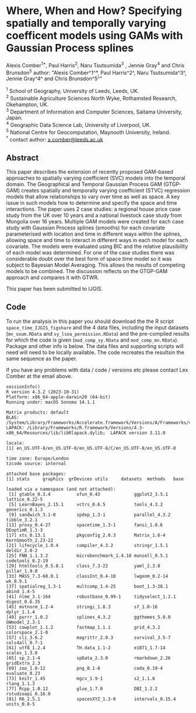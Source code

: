 # Where, When and How? Specifying spatially and temporally varying coefficent models using GAMs with Gaussian Process splines

Alexis Comber<sup>1*</sup>, Paul Harris<sup>2</sup>, Naru Tsutsumida<sup>3</sup> , Jennie Gray<sup>4</sup>  and Chris Brunsdon<sup>5</sup> 
author: "Alexis Comber^1^*, Paul Harris^2^, Naru Tsutsumida^3^, Jennie Gray^4^ and Chris Brunsdon^5^"

<sup>1</sup> School of Geography, University of Leeds, Leeds, UK.\
<sup>2</sup> Sustainable Agriculture Sciences North Wyke, Rothamsted Research, Okehampton, UK.\
<sup>3</sup> Department of Information and Computer Sciences, Saitama University, Japan.\
<sup>4</sup> Geographic Data Science Lab, University of Liverpool, UK.\
<sup>5</sup> National Centre for Geocomputation, Maynooth University, Ireland.\
<sup>*</sup> contact author: a.comber@leeds.ac.uk

## Abstract
This paper describes the extension of recently proposed GAM-based approaches to spatially varying coefficient (SVC) models into the temporal domain. The Geographical and Temporal Gaussian Process GAM (GTGP-GAM) creates spatially and temporally varying coefficient (STVC) regression models that allow relationships to vary over time as well as space. A key issue in such models how to determine and specify the space and time interactions. The paper uses 2 case studies: a regional house price case study from the UK over 10 years and a national livestock case study from Mongolia over 16 years. Multiple GAM models were created for each case study with Gaussian Process splines (smooths) for each covariate parameterised with location and time in different ways within the splines, allowing space and time to interact in different ways in each model for each covariate. The models were evaluated using BIC and the relative plausibility of each model was determined. For one of the case studies there was considerable doubt over the best form of space time model so it was subject to Bayesian Model Averaging. This allows the results of competing models to be combined. The discussion reflects on the GTGP-GAM approach and compares it with GTWR. 

This paper has been submitted to IJGIS.

## Code
To run the analysis in this paper you should download the the R script `space_time_IJGIS_figshare` and the 4 data files, including the input datasets (`mn_soum.RData` and `sy_lsoa_permission.RData`) and the pre-compiled results for which the code is given (`mod_comp_sy.RData` and `mod_comp_mn.RData`). Package and other info is below. The data files and supporting scripts will need will need to be locally available. The code recreates the resultsin the same sequence as the paper. 

If you have any problems with data / code / versions etc please contact Lex Comber at the email above.

```{r}
sessionInfo()
R version 4.3.2 (2023-10-31)
Platform: x86_64-apple-darwin20 (64-bit)
Running under: macOS Sonoma 14.1.1

Matrix products: default
BLAS:   /System/Library/Frameworks/Accelerate.framework/Versions/A/Frameworks/vecLib.framework/Versions/A/libBLAS.dylib 
LAPACK: /Library/Frameworks/R.framework/Versions/4.3-x86_64/Resources/lib/libRlapack.dylib;  LAPACK version 3.11.0

locale:
[1] en_US.UTF-8/en_US.UTF-8/en_US.UTF-8/C/en_US.UTF-8/en_US.UTF-8

time zone: Europe/London
tzcode source: internal

attached base packages:
[1] stats     graphics  grDevices utils     datasets  methods   base     

loaded via a namespace (and not attached):
 [1] gtable_0.3.4          xfun_0.43             ggplot2_3.5.1         lattice_0.22-5       
 [5] LearnBayes_2.15.1     vctrs_0.6.5           tools_4.3.2           generics_0.1.3       
 [9] sandwich_3.1-0        spdep_1.3-1           parallel_4.3.2        tibble_3.2.1         
[13] proxy_0.4-27          spacetime_1.3-1       fansi_1.0.6           DEoptimR_1.1-3       
[17] xts_0.13.1            pkgconfig_2.0.3       Matrix_1.6-4          KernSmooth_2.23-22   
[21] lifecycle_1.0.4       compiler_4.3.2        stringr_1.5.1         deldir_2.0-2         
[25] FNN_1.1.3.2           microbenchmark_1.4.10 munsell_0.5.1         codetools_0.2-19     
[29] htmltools_0.5.8.1     class_7.3-22          yaml_2.3.8            pillar_1.9.0         
[33] MASS_7.3-60.0.1       classInt_0.4-10       lwgeom_0.2-14         wk_0.9.1             
[37] spatialreg_1.3-1      multcomp_1.4-25       boot_1.3-28.1         abind_1.4-5          
[41] nlme_3.1-164          robustbase_0.99-1     tidyselect_1.2.1      digest_0.6.35        
[45] mvtnorm_1.2-4         stringi_1.8.3         sf_1.0-16             dplyr_1.1.4          
[49] purrr_1.0.2           splines_4.3.2         ggthemes_5.0.0        GWmodel_2.3-1        
[53] cowplot_1.1.2         fastmap_1.1.1         grid_4.3.2            colorspace_2.1-0     
[57] cli_3.6.2             magrittr_2.0.3        survival_3.5-7        cols4all_0.7-1       
[61] utf8_1.2.4            TH.data_1.1-2         e1071_1.7-14          scales_1.3.0         
[65] sp_2.1-4              spData_2.3.0          rmarkdown_2.26        gridExtra_2.3        
[69] zoo_1.8-12            png_0.1-8             coda_0.19-4           evaluate_0.23        
[73] knitr_1.45            mgcv_1.9-1            s2_1.1.6              rlang_1.1.3          
[77] Rcpp_1.0.12           glue_1.7.0            DBI_1.2.2             rstudioapi_0.16.0    
[81] R6_2.5.1              spacesXYZ_1.3-0       intervals_0.15.4      units_0.8-5
```
